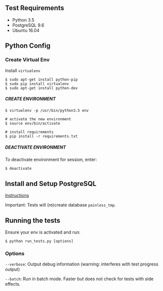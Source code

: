 ## Test Requirements
* Python 3.5
* PostgreSQL 9.6
* Ubuntu 16.04

## Python Config

### Create Virtual Env
Install `virtualenv`

    $ sudo apt-get install python-pip
    $ sudo pip install virtualenv
    $ sudo apt-get install python-dev
    
##### CREATE ENVIRONMENT
    $ virtualenv -p /usr/bin/python3.5 env
    
    # activate the new environment
    $ source env/bin/activate
    
    # install requirements
    $ pip install -r requirements.txt
    
##### DEACTIVATE ENVIRONMENT
To deactivate environment for session, enter:

    $ deactivate

## Install and Setup PostgreSQL
[Instructions](https://github.com/simlu/xmonad/blob/master/programs/postgresql.md)

Important: Tests will (re)create database `painless_tmp`.

## Running the tests

Ensure your env is activated and run:

    $ python run_tests.py [options]
      
### Options

`--verbose`: Output debug information (warning: interferes with test progress output)

`--batch`: Run in batch mode. Faster but does not check for tests with side effects.